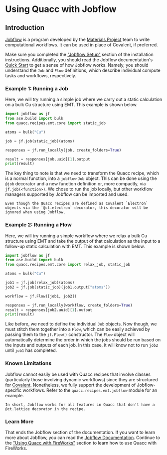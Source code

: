 # Using Quacc with Jobflow

## Introduction

[Jobflow](https://github.com/materialsproject/jobflow) is a program developed by the [Materials Project](https://materialsproject.org/) team to write computational workflows. It can be used in place of Covalent, if preferred.

Make sure you completed the ["Jobflow Setup"](../install/advanced/jobflow.md) section of the installation instructions. Additionally, you should read the Jobflow documentation's [Quick Start](https://materialsproject.github.io/jobflow/tutorials/1-quickstart.html) to get a sense of how Jobflow works. Namely, you should understand the `Job` and `Flow` definitions, which describe individual compute tasks and workflows, respectively.

### Example 1: Running a Job

Here, we will try running a simple job where we carry out a static calculation on a bulk Cu structure using EMT. This example is shown below.

```python
import jobflow as jf
from ase.build import bulk
from quacc.recipes.emt.core import static_job

atoms = bulk("Cu")

job = jf.job(static_job)(atoms)

responses = jf.run_locally(job, create_folders=True)

result = responses[job.uuid][1].output
print(result)
```

The key thing to note is that we need to transform the Quacc recipe, which is a normal function, into a `jobflow` `Job` object. This can be done using the `@job` decorator and a new function definition or, more compactly, via `jf.job(<function>)`. We chose to run the job locally, but other workflow managers supported by Jobflow can be imported and used.

```{note}
Even though the Quacc recipes are defined as Covalent `Electron` objects via the `@ct.electron` decorator, this decorator will be ignored when using Jobflow.
```

### Example 2: Running a Flow

Here, we will try running a simple workflow where we relax a bulk Cu structure using EMT and take the output of that calculation as the input to a follow-up static calculation with EMT. This example is shown below.

```python
import jobflow as jf
from ase.build import bulk
from quacc.recipes.emt.core import relax_job, static_job

atoms = bulk("Cu")

job1 = jf.job(relax_job)(atoms)
job2 = jf.job(static_job)(job1.output["atoms"])

workflow = jf.Flow([job1, job2])

responses = jf.run_locally(workflow, create_folders=True)
result = responses[job2.uuid][1].output
print(result)
```

Like before, we need to define the individual `Job` objects. Now though, we must stitch them together into a `Flow`, which can be easily achieved by passing them to the `jf.Flow()` constructor. The `Flow` object will automatically determine the order in which the jobs should be run based on the inputs and outputs of each job. In this case, it will know not to run `job2` until `job1` has completed.

### Known Limitations

Jobflow cannot easily be used with Quacc recipes that involve classes (particularly those involving dynamic workflows) since they are structured for [Covalent](https://github.com/AgnostiqHQ/covalent). Nonetheless, we fully support the development of Jobflow-specific workflows. Refer to the `quacc.recipes.emt.jobflow` module for an example.

```{hint}
In short, Jobflow works for all features in Quacc that don't have a @ct.lattice decorator in the recipe.
```

### Learn More

That ends the Jobflow section of the documentation. If you want to learn more about Jobflow, you can read the [Jobflow Documentation](https://materialsproject.github.io/jobflow/). Continue to the ["Using Quacc with FireWorks"](fireworks.md) section to learn how to use Quacc with FireWorks.
